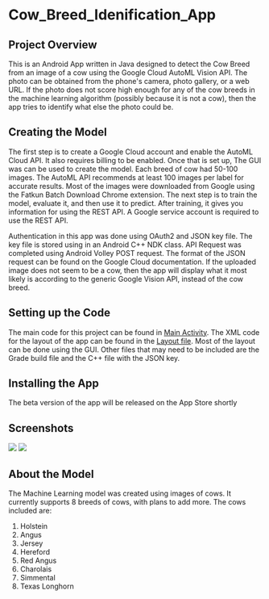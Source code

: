 # Cow_Breed_Idenification_App

## Project Overview
This is an Android App written in Java designed to detect the Cow Breed from an image of a cow using the Google Cloud AutoML Vision API. The photo can be obtained from the phone's camera, photo gallery, or a web URL. If the photo does not score high enough for any of the cow breeds in the machine learning algorithm (possibly because it is not a cow), then the app tries to identify what else the photo could be.

## Creating the Model
The first step is to create a Google Cloud account and enable the AutoML Cloud API. It also requires billing to be enabled. Once that is set up, The GUI was can be used to create the model. Each breed of cow had 50-100 images. The AutoML API recommends at least 100 images per label for accurate results. Most of the images were downloaded from Google using the Fatkun Batch Download Chrome extension. The next step is to train the model, evaluate it, and then use it to predict. After training, it gives you information for using the REST API. A Google service account is required to use the REST API.

Authentication in this app was done using OAuth2 and JSON key file. The key file is stored using in an Android C++ NDK class. API Request was completed using Android Volley POST request. The format of the JSON request can be found on the Google Cloud documentation. If the uploaded image does not seem to be a cow, then the app will display what it most likely is according to the generic Google Vision API, instead of the cow breed.

## Setting up the Code
The main code for this project can be found in [Main Activity](https://github.com/hmsmith5/Cow_Breed_Idenification_App/blob/master/app/src/main/java/com/example/cowpoopingapp/MainActivity.java). The XML code for the layout of the app can be found in the [Layout file](https://github.com/hmsmith5/Cow_Breed_Idenification_App/blob/master/app/src/main/res/layout/activity_main.xml). Most of the layout can be done using the GUI. Other files that may need to be included are the Grade build file and the C++ file with the JSON key.

## Installing the App
The beta version of the app will be released on the App Store shortly

## Screenshots
<img src="https://github.com/hmsmith5/Cow_Breed_Idenification_App/blob/master/image.png?raw=true">   <img src="https://github.com/hmsmith5/Cow_Breed_Idenification_App/blob/master/screenshotcowapp2.PNG?raw=true">

## About the Model
The Machine Learning model was created using images of cows. It currently supports 8 breeds of cows, with plans to add more. The cows included are:
1. Holstein
2. Angus
3. Jersey
4. Hereford
5. Red Angus
6. Charolais
7. Simmental
8. Texas Longhorn
